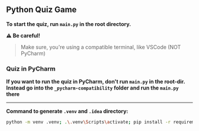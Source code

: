 ## Python Quiz Game

**To start the quiz, run `main.py` in the root directory.**

**⚠ Be careful!**
> Make sure, you're using a compatible terminal, like VSCode (NOT PyCharm)

### Quiz in PyCharm

**If you want to run the quiz in PyCharm, don't run `main.py` in the root-dir. Instead go into the `_pycharm-compatibility` folder and run the `main.py` there**

---

**Command to generate `.venv` and `.idea` directory:**

```bash
python -m venv .venv; .\.venv\Scripts\activate; pip install -r requirements.txt; pycharm .
```
